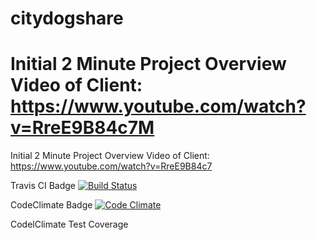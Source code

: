 # citydogshare

Initial 2 Minute Project Overview Video of Client:
https://www.youtube.com/watch?v=RreE9B84c7M
=======
Initial 2 Minute Project Overview Video of Client: https://www.youtube.com/watch?v=RreE9B84c7

Travis CI Badge
[![Build Status](https://travis-ci.org/sfstanley/citydogshare.svg?branch=master)](https://travis-ci.org/sfstanley/citydogshare)

CodeClimate Badge
[![Code Climate](https://codeclimate.com/github/sfstanley/citydogshare/badges/gpa.svg)](https://codeclimate.com/github/sfstanley/citydogshare)

CodelClimate Test Coverage

